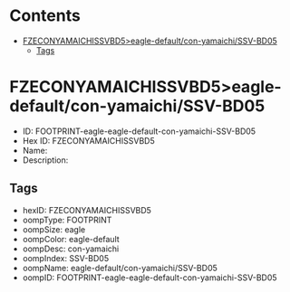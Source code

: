 



Contents
========

* [FZECONYAMAICHISSVBD5>eagle-default/con-yamaichi/SSV-BD05](#fzeconyamaichissvbd5eagle-defaultcon-yamaichissv-bd05)
	* [Tags](#tags)

# FZECONYAMAICHISSVBD5>eagle-default/con-yamaichi/SSV-BD05

- ID: FOOTPRINT-eagle-eagle-default-con-yamaichi-SSV-BD05
- Hex ID: FZECONYAMAICHISSVBD5
- Name: 
- Description: 

## Tags

- hexID: FZECONYAMAICHISSVBD5
- oompType: FOOTPRINT
- oompSize: eagle
- oompColor: eagle-default
- oompDesc: con-yamaichi
- oompIndex: SSV-BD05
- oompName: eagle-default/con-yamaichi/SSV-BD05
- oompID: FOOTPRINT-eagle-eagle-default-con-yamaichi-SSV-BD05
